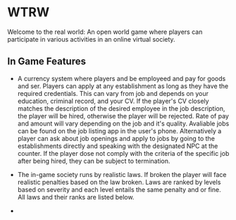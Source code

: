 # WTRW
Welcome to the real world: An open world game where players can participate in various activities in an online virtual society.

## In Game Features

* A currency system where players and be employeed and pay for goods and ser. Players can apply at any establishment as long as they have the required credentials. This can vary from job and depends on your education, criminal record, and your CV. If the player's CV closely matches the description of the desired employee in the job description, the player will be hired, otherwise the player will be rejected. Rate of pay and amount will vary depending on the job and it's quality. Avaliable jobs can be found on the job listing app in the user's phone. Alternatively a player can ask about job openings and apply to jobs by going to the establishments directly and speaking with the designated NPC at the counter. If the player dose not comply with the criteria of the specific job after being hired, they can be subject to termination. 

* The in-game society runs by realistic laws. If broken the player will face realistic penalties based on the law broken. Laws are ranked by levels based on severity and each level entails the same penalty and or fine. All laws and their ranks are listed below.

* 

